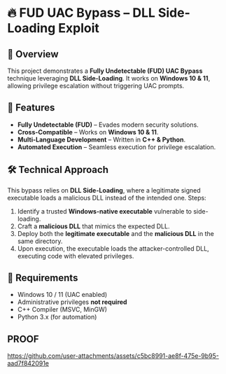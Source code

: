 # 🔥 FUD UAC Bypass – DLL Side-Loading Exploit  

## 🚀 Overview  
This project demonstrates a **Fully Undetectable (FUD) UAC Bypass** technique leveraging **DLL Side-Loading**. It works on **Windows 10 & 11**, allowing privilege escalation without triggering UAC prompts.  

## 🎯 Features    
- **Fully Undetectable (FUD)** – Evades modern security solutions.  
- **Cross-Compatible** – Works on **Windows 10 & 11**.  
- **Multi-Language Development** – Written in **C++ & Python**.  
- **Automated Execution** – Seamless execution for privilege escalation.  

## 🛠️ Technical Approach  
This bypass relies on **DLL Side-Loading**, where a legitimate signed executable loads a malicious DLL instead of the intended one. Steps:  
1. Identify a trusted **Windows-native executable** vulnerable to side-loading.  
2. Craft a **malicious DLL** that mimics the expected DLL.  
3. Deploy both the **legitimate executable** and the **malicious DLL** in the same directory.  
4. Upon execution, the executable loads the attacker-controlled DLL, executing code with elevated privileges.  

## 📌 Requirements  
- Windows 10 / 11 (UAC enabled)  
- Administrative privileges **not required**  
- C++ Compiler (MSVC, MinGW)  
- Python 3.x (for automation)  

##  PROOF  
https://github.com/user-attachments/assets/c5bc8991-ae8f-475e-9b95-aad7f842091e

